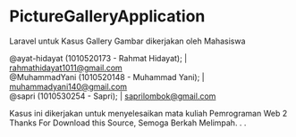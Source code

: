 PictureGalleryApplication
=========================

Laravel untuk Kasus Gallery Gambar dikerjakan oleh Mahasiswa<br/>

@ayat-hidayat (1010520173 - Rahmat Hidayat); | rahmathidayat1011@gmail.com<br/>
@MuhammadYani (1010520148 - Muhammad Yani); | muhammadyani140@gmail.com<br/>
@sapri        (1010530254 - Sapri); | saprilombok@gmail.com<br/>

Kasus ini dikerjakan untuk menyelesaikan mata kuliah Pemrograman Web 2<br/>
Thanks For Download this Source, Semoga Berkah Melimpah. . .
